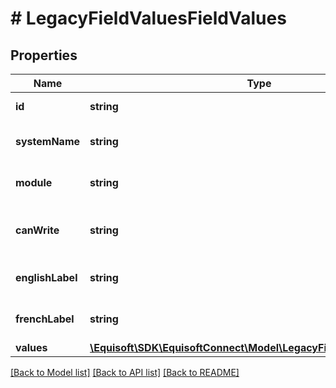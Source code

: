 # # LegacyFieldValuesFieldValues

## Properties

Name | Type | Description | Notes
------------ | ------------- | ------------- | -------------
**id** | **string** | Id of the field value. | [optional]
**systemName** | **string** | System name of the field value. | [optional]
**module** | **string** | Module of the field value. | [optional]
**canWrite** | **string** | True if this field value is writeable. | [optional]
**englishLabel** | **string** | English label of the field value. | [optional]
**frenchLabel** | **string** | French label of the field value. | [optional]
**values** | [**\Equisoft\SDK\EquisoftConnect\Model\LegacyFieldValuesSubValue[]**](LegacyFieldValuesSubValue.md) | Sub values. | [optional]

[[Back to Model list]](../../README.md#models) [[Back to API list]](../../README.md#endpoints) [[Back to README]](../../README.md)
